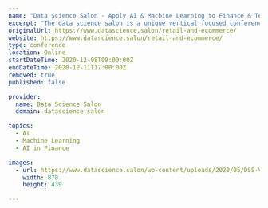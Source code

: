 ```yaml
---
name: "Data Science Salon - Apply AI & Machine Learning to Finance & Technology"
excerpt: "The data science salon is a unique vertical focused conference which grew into a diverse community of senior data science, machine learning and other technical specialists. We gather face-to-face and virtually to educate each other, illuminate best practices and innovate new solutions in a casual atmosphere."
originalUrl: https://www.datascience.salon/retail-and-ecommerce/
website: https://www.datascience.salon/retail-and-ecommerce/
type: conference
location: Online
startDateTime: 2020-12-08T09:00:00Z
endDateTime: 2020-12-11T17:00:00Z
removed: true
published: false

provider:
  name: Data Science Salon
  domain: datascience.salon

topics:
  - AI
  - Machine Learning
  - AI in Finance

images:
  - url: https://www.datascience.salon/wp-content/uploads/2020/05/DSS-VIRTUAL-TRAVEL-FINANCE.jpg
    width: 878
    height: 439

---
```


